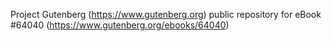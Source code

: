 Project Gutenberg (https://www.gutenberg.org) public repository for eBook #64040 (https://www.gutenberg.org/ebooks/64040)
